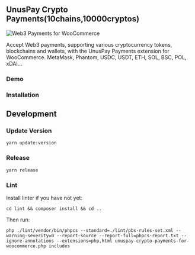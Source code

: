## UnusPay Crypto Payments(10chains,10000cryptos)

![Web3 Payments for WooCommerce](/.wordpress-org/screenshot-2.gif)

Accept Web3 payments, supporting various cryptocurrency tokens, blockchains and wallets, with the UnusPay Payments extension for WooCommerce. MetaMask, Phantom, USDC, USDT, ETH, SOL, BSC, POL, xDAI…

### Demo

### Installation

## Development

### Update Version

```
yarn update:version
```

### Release

```
yarn release
```

### Lint

Install linter if you have not yet:

```
cd lint && composer install && cd ..
```

Then run:

```
php ./lint/vendor/bin/phpcs --standard=./lint/pbs-rules-set.xml --warning-severity=0 --report-source --report-full=phpcs-report.txt --ignore-annotations --extensions=php,html unuspay-crypto-payments-for-woocommerce.php includes
```

